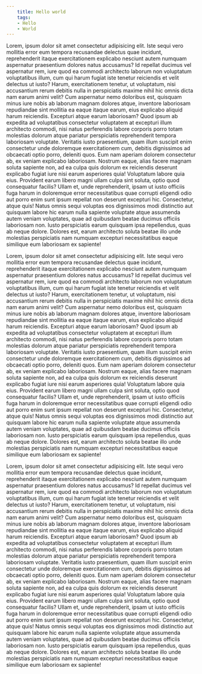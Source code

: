 ```yaml
---
    title: Hello world
    tags: 
    - Hello
    - World
---
```


Lorem, ipsum dolor sit amet consectetur adipisicing elit. Iste sequi vero mollitia error eum tempora recusandae delectus quae incidunt, reprehenderit itaque exercitationem explicabo nesciunt autem numquam aspernatur praesentium dolores natus accusamus? Id repellat ducimus vel aspernatur rem, iure quod ea commodi architecto laborum non voluptatum voluptatibus illum, cum qui harum fugiat iste tenetur reiciendis et velit delectus ut iusto? Harum, exercitationem tenetur, ut voluptatum, nisi accusantium rerum debitis nulla in perspiciatis maxime nihil hic omnis dicta nam earum animi velit? Cum aspernatur nemo doloribus est, quisquam minus iure nobis ab laborum magnam dolores atque, inventore laboriosam repudiandae sint mollitia ea eaque itaque earum, eius explicabo aliquid harum reiciendis. Excepturi atque earum laboriosam? Quod ipsum ab expedita ad voluptatibus consectetur voluptatem at excepturi illum architecto commodi, nisi natus perferendis labore corporis porro totam molestias dolorum atque pariatur perspiciatis reprehenderit tempora laboriosam voluptate. Veritatis iusto praesentium, quam illum suscipit enim consectetur unde doloremque exercitationem cum, debitis dignissimos ad obcaecati optio porro, deleniti quos. Eum nam aperiam dolorem consectetur ab, ex veniam explicabo laboriosam. Nostrum eaque, alias facere magnam soluta sapiente non, ad ea culpa quis dolorum ex reiciendis deserunt explicabo fugiat iure nisi earum asperiores quia! Voluptatum labore quia eius. Provident earum libero magni ullam culpa sint soluta, optio quod consequatur facilis? Ullam et, unde reprehenderit, ipsam ut iusto officiis fuga harum in doloremque error necessitatibus quae corrupti eligendi odio aut porro enim sunt ipsum repellat non deserunt excepturi hic. Consectetur, atque quis! Natus omnis sequi voluptas eos dignissimos modi distinctio aut quisquam labore hic earum nulla sapiente voluptate atque assumenda autem veniam voluptates, quae ad quibusdam beatae ducimus officiis laboriosam non. Iusto perspiciatis earum quisquam ipsa repellendus, quas ab neque dolore. Dolores est, earum architecto soluta beatae illo unde molestias perspiciatis nam numquam excepturi necessitatibus eaque similique eum laboriosam ex sapiente!

Lorem, ipsum dolor sit amet consectetur adipisicing elit. Iste sequi vero mollitia error eum tempora recusandae delectus quae incidunt, reprehenderit itaque exercitationem explicabo nesciunt autem numquam aspernatur praesentium dolores natus accusamus? Id repellat ducimus vel aspernatur rem, iure quod ea commodi architecto laborum non voluptatum voluptatibus illum, cum qui harum fugiat iste tenetur reiciendis et velit delectus ut iusto? Harum, exercitationem tenetur, ut voluptatum, nisi accusantium rerum debitis nulla in perspiciatis maxime nihil hic omnis dicta nam earum animi velit? Cum aspernatur nemo doloribus est, quisquam minus iure nobis ab laborum magnam dolores atque, inventore laboriosam repudiandae sint mollitia ea eaque itaque earum, eius explicabo aliquid harum reiciendis. Excepturi atque earum laboriosam? Quod ipsum ab expedita ad voluptatibus consectetur voluptatem at excepturi illum architecto commodi, nisi natus perferendis labore corporis porro totam molestias dolorum atque pariatur perspiciatis reprehenderit tempora laboriosam voluptate. Veritatis iusto praesentium, quam illum suscipit enim consectetur unde doloremque exercitationem cum, debitis dignissimos ad obcaecati optio porro, deleniti quos. Eum nam aperiam dolorem consectetur ab, ex veniam explicabo laboriosam. Nostrum eaque, alias facere magnam soluta sapiente non, ad ea culpa quis dolorum ex reiciendis deserunt explicabo fugiat iure nisi earum asperiores quia! Voluptatum labore quia eius. Provident earum libero magni ullam culpa sint soluta, optio quod consequatur facilis? Ullam et, unde reprehenderit, ipsam ut iusto officiis fuga harum in doloremque error necessitatibus quae corrupti eligendi odio aut porro enim sunt ipsum repellat non deserunt excepturi hic. Consectetur, atque quis! Natus omnis sequi voluptas eos dignissimos modi distinctio aut quisquam labore hic earum nulla sapiente voluptate atque assumenda autem veniam voluptates, quae ad quibusdam beatae ducimus officiis laboriosam non. Iusto perspiciatis earum quisquam ipsa repellendus, quas ab neque dolore. Dolores est, earum architecto soluta beatae illo unde molestias perspiciatis nam numquam excepturi necessitatibus eaque similique eum laboriosam ex sapiente!

Lorem, ipsum dolor sit amet consectetur adipisicing elit. Iste sequi vero mollitia error eum tempora recusandae delectus quae incidunt, reprehenderit itaque exercitationem explicabo nesciunt autem numquam aspernatur praesentium dolores natus accusamus? Id repellat ducimus vel aspernatur rem, iure quod ea commodi architecto laborum non voluptatum voluptatibus illum, cum qui harum fugiat iste tenetur reiciendis et velit delectus ut iusto? Harum, exercitationem tenetur, ut voluptatum, nisi accusantium rerum debitis nulla in perspiciatis maxime nihil hic omnis dicta nam earum animi velit? Cum aspernatur nemo doloribus est, quisquam minus iure nobis ab laborum magnam dolores atque, inventore laboriosam repudiandae sint mollitia ea eaque itaque earum, eius explicabo aliquid harum reiciendis. Excepturi atque earum laboriosam? Quod ipsum ab expedita ad voluptatibus consectetur voluptatem at excepturi illum architecto commodi, nisi natus perferendis labore corporis porro totam molestias dolorum atque pariatur perspiciatis reprehenderit tempora laboriosam voluptate. Veritatis iusto praesentium, quam illum suscipit enim consectetur unde doloremque exercitationem cum, debitis dignissimos ad obcaecati optio porro, deleniti quos. Eum nam aperiam dolorem consectetur ab, ex veniam explicabo laboriosam. Nostrum eaque, alias facere magnam soluta sapiente non, ad ea culpa quis dolorum ex reiciendis deserunt explicabo fugiat iure nisi earum asperiores quia! Voluptatum labore quia eius. Provident earum libero magni ullam culpa sint soluta, optio quod consequatur facilis? Ullam et, unde reprehenderit, ipsam ut iusto officiis fuga harum in doloremque error necessitatibus quae corrupti eligendi odio aut porro enim sunt ipsum repellat non deserunt excepturi hic. Consectetur, atque quis! Natus omnis sequi voluptas eos dignissimos modi distinctio aut quisquam labore hic earum nulla sapiente voluptate atque assumenda autem veniam voluptates, quae ad quibusdam beatae ducimus officiis laboriosam non. Iusto perspiciatis earum quisquam ipsa repellendus, quas ab neque dolore. Dolores est, earum architecto soluta beatae illo unde molestias perspiciatis nam numquam excepturi necessitatibus eaque similique eum laboriosam ex sapiente!
